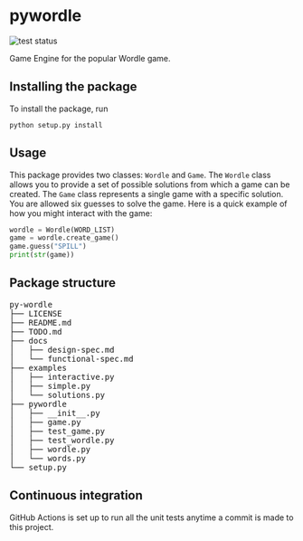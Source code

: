 # pywordle

![test status](https://github.com/agale123/py-wordle/actions/workflows/python-package.yml)

Game Engine for the popular Wordle game.

## Installing the package

To install the package, run

```
python setup.py install
```

## Usage

This package provides two classes: `Wordle` and `Game`. The `Wordle` class
allows you to provide a set of possible solutions from which a game can be
created. The `Game` class represents a single game with a specific solution.
You are allowed six guesses to solve the game. Here is a quick example of
how you might interact with the game:

```py
wordle = Wordle(WORD_LIST)
game = wordle.create_game()
game.guess("SPILL")
print(str(game))
```

## Package structure

<pre>
py-wordle
├── LICENSE
├── README.md
├── TODO.md
├── docs
│   ├── design-spec.md
│   └── functional-spec.md
├── examples
│   ├── interactive.py
│   ├── simple.py
│   └── solutions.py
├── pywordle
│   ├── __init__.py
│   ├── game.py
│   ├── test_game.py
│   ├── test_wordle.py
│   ├── wordle.py
│   └── words.py
└── setup.py
</pre>

## Continuous integration

GitHub Actions is set up to run all the unit tests anytime a commit is
made to this project.
